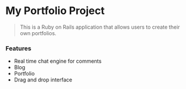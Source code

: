# My Portfolio Project

> This is a Ruby on Rails application that allows users to create their own portfolios. 

### Features

- Real time chat engine for comments
- Blog
- Portfolio 
- Drag and drop interface

